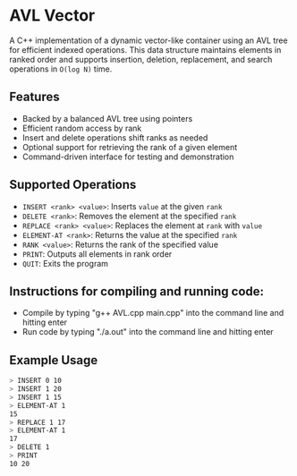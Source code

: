 # AVL Vector

A C++ implementation of a dynamic vector-like container using an AVL tree for efficient indexed operations. This data structure maintains elements in ranked order and supports insertion, deletion, replacement, and search operations in `O(log N)` time.

## Features

- Backed by a balanced AVL tree using pointers
- Efficient random access by rank
- Insert and delete operations shift ranks as needed
- Optional support for retrieving the rank of a given element
- Command-driven interface for testing and demonstration

## Supported Operations

- `INSERT <rank> <value>`: Inserts `value` at the given `rank`
- `DELETE <rank>`: Removes the element at the specified `rank`
- `REPLACE <rank> <value>`: Replaces the element at `rank` with `value`
- `ELEMENT-AT <rank>`: Returns the value at the specified `rank`
- `RANK <value>`: Returns the rank of the specified value
- `PRINT`: Outputs all elements in rank order
- `QUIT`: Exits the program

## Instructions for compiling and running code:

- Compile by typing "g++ AVL.cpp main.cpp" into the command line and hitting enter
- Run code by typing "./a.out" into the command line and hitting enter

## Example Usage

```bash
> INSERT 0 10
> INSERT 1 20
> INSERT 1 15
> ELEMENT-AT 1
15
> REPLACE 1 17
> ELEMENT-AT 1
17
> DELETE 1
> PRINT
10 20
